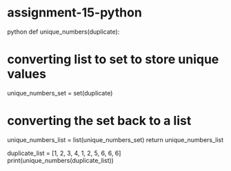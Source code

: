 # assignment-15-python
python
def unique_numbers(duplicate): 
   # converting list to set to store unique values 
   unique_numbers_set = set(duplicate) 
   # converting the set back to a list 
   unique_numbers_list = list(unique_numbers_set) 
   return unique_numbers_list

duplicate_list = [1, 2, 3, 4, 1, 2, 5, 6, 6, 6] 
print(unique_numbers(duplicate_list))

